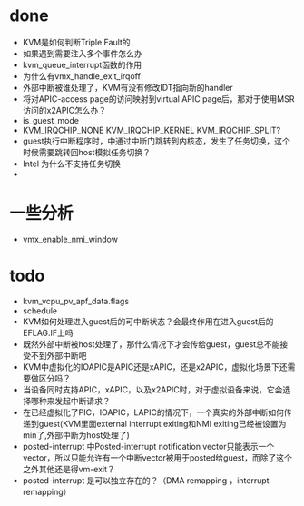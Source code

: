 # done
- KVM是如何判断Triple Fault的
- 如果遇到需要注入多个事件怎么办
- kvm_queue_interrupt函数的作用
- 为什么有vmx_handle_exit_irqoff
- 外部中断被谁处理了，KVM有没有修改IDT指向新的handler
- 将对APIC-access page的访问映射到virtual APIC page后，那对于使用MSR访问的x2APIC怎么办？
- is_guest_mode
- KVM_IRQCHIP_NONE KVM_IRQCHIP_KERNEL KVM_IRQCHIP_SPLIT?
- guest执行中断程序时，中通过中断门跳转到内核态，发生了任务切换，这个时候需要跳转回host模拟任务切换？
- Intel 为什么不支持任务切换
- 
# 一些分析
- vmx_enable_nmi_window



# todo
- kvm_vcpu_pv_apf_data.flags
- schedule
- KVM如何处理进入guest后的可中断状态？会最终作用在进入guest后的EFLAG.IF上吗
- 既然外部中断被host处理了，那什么情况下才会传给guest，guest总不能接受不到外部中断吧
- KVM中虚拟化的IOAPIC是APIC还是xAPIC，还是x2APIC，虚拟化场景下还需要做区分吗？
- 当设备同时支持APIC，xAPIC，以及x2APIC时，对于虚拟设备来说，它会选择哪种来发起中断请求？
- 在已经虚拟化了PIC，IOAPIC，LAPIC的情况下，一个真实的外部中断如何传递到guest(KVM里面external interrupt exiting和NMI exiting已经被设置为min了,外部中断为host处理了)
- posted-interrupt 中Posted-interrupt notification vector只能表示一个vector，所以只能允许有一个中断vector被用于posted给guest，而除了这个之外其他还是得vm-exit？
- posted-interrupt 是可以独立存在的？（DMA remapping ，interrupt remapping）
